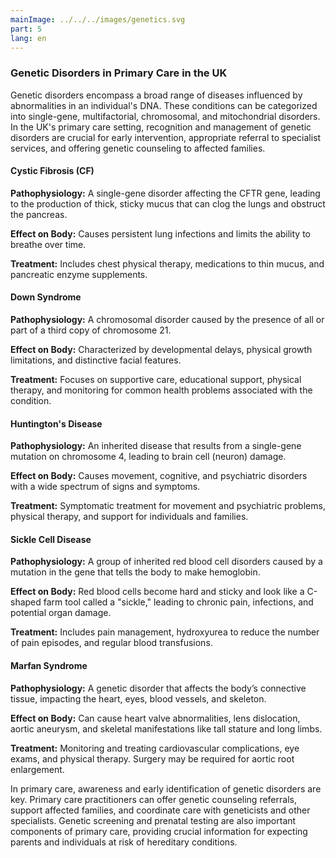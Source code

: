 ```yaml
---
mainImage: ../../../images/genetics.svg
part: 5
lang: en
---
```


<div class="intro">

### Genetic Disorders in Primary Care in the UK

Genetic disorders encompass a broad range of diseases influenced by abnormalities in an individual's DNA. These conditions can be categorized into single-gene, multifactorial, chromosomal, and mitochondrial disorders. In the UK's primary care setting, recognition and management of genetic disorders are crucial for early intervention, appropriate referral to specialist services, and offering genetic counseling to affected families.

#### Cystic Fibrosis (CF)

**Pathophysiology:** A single-gene disorder affecting the CFTR gene, leading to the production of thick, sticky mucus that can clog the lungs and obstruct the pancreas.

**Effect on Body:** Causes persistent lung infections and limits the ability to breathe over time.

**Treatment:** Includes chest physical therapy, medications to thin mucus, and pancreatic enzyme supplements.

#### Down Syndrome

**Pathophysiology:** A chromosomal disorder caused by the presence of all or part of a third copy of chromosome 21.

**Effect on Body:** Characterized by developmental delays, physical growth limitations, and distinctive facial features.

**Treatment:** Focuses on supportive care, educational support, physical therapy, and monitoring for common health problems associated with the condition.

#### Huntington's Disease

**Pathophysiology:** An inherited disease that results from a single-gene mutation on chromosome 4, leading to brain cell (neuron) damage.

**Effect on Body:** Causes movement, cognitive, and psychiatric disorders with a wide spectrum of signs and symptoms.

**Treatment:** Symptomatic treatment for movement and psychiatric problems, physical therapy, and support for individuals and families.

#### Sickle Cell Disease

**Pathophysiology:** A group of inherited red blood cell disorders caused by a mutation in the gene that tells the body to make hemoglobin. 

**Effect on Body:** Red blood cells become hard and sticky and look like a C-shaped farm tool called a "sickle," leading to chronic pain, infections, and potential organ damage.

**Treatment:** Includes pain management, hydroxyurea to reduce the number of pain episodes, and regular blood transfusions.

#### Marfan Syndrome

**Pathophysiology:** A genetic disorder that affects the body’s connective tissue, impacting the heart, eyes, blood vessels, and skeleton.

**Effect on Body:** Can cause heart valve abnormalities, lens dislocation, aortic aneurysm, and skeletal manifestations like tall stature and long limbs.

**Treatment:** Monitoring and treating cardiovascular complications, eye exams, and physical therapy. Surgery may be required for aortic root enlargement.

In primary care, awareness and early identification of genetic disorders are key. Primary care practitioners can offer genetic counseling referrals, support affected families, and coordinate care with geneticists and other specialists. Genetic screening and prenatal testing are also important components of primary care, providing crucial information for expecting parents and individuals at risk of hereditary conditions.

</div>
